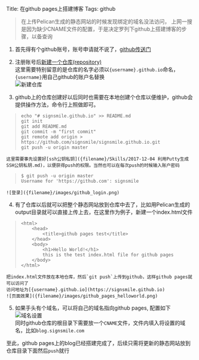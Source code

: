 Title: 在github pages上搭建博客
Tags: github

>在上传Pelican生成的静态网站的时候发现绑定的域名没法访问，
上网一搜是因为缺少CNAME文件的配置，于是决定罗列下github上搭建博客的步骤，以备查询

1. 首先得有个github账号，账号申请就不说了，[github传送门](https://github.com/)

2. 注册账号后[新建一个仓库(repository)](https://github.com/new)  
这里需要特别留意的是仓库的名字必须以`{username}.github.io`命名，`{username}`用自己github的账户名替换  
![新建仓库]({filename}/images/new_github_pages_repository.png)  

3. github上的仓库创建好以后同时也需要在本地创建个仓库以便维护，github会提供操作方法，命令行上照做即可。
>     echo "# signsmile.github.io" >> README.md
>     git init
>     git add README.md
>     git commit -m "first commit"
>     git remote add origin > https://github.com/signsmile/signsmile.github.io.git
>     git push -u origin master

    这里需要事先设置好[ssh公钥私钥]({filename}/Skills/2017-12-04 利用Putty生成SSH公钥私钥.md)，以便获得push的权限。当然也可以在每次push的时候输入账户密码
>     $ git push -u origin master
>     Username for 'https://github.com': signsmile

    ![登录]({filename}/images/github_login.png)

4. 有了仓库以后就可以把整个静态网站放到仓库中去了，比如用Pelican生成的output目录就可以直接上传上去，在这里作为例子，新建一个index.html文件
>     <html>
>         <head>
>             <title>github pages test</title>
>         </head>
>         <body>
>             <h1>Hello World!</h1>
>             this is the test index.html file for github pages
>         </body>
>     </html>

    把index.html文件放在本地仓库，然后`git push`上传到github，这样github pages就可以访问了  
    访问地址为[{username}.github.io](https://signsmile.github.io)  
    ![页面效果]({filename}/images/github_pages_helloworld.png)

5. 如果手头有个域名，可以将自己的域名指向github pages, 配置如下  
    ![域名设置]({filename}/images/github_pages_domain_name_setting.png)  
    同时github仓库的根目录下需要放一个`CNAME`文件，文件内填入将设置的域名，比如`blog.signsmile.com`

至此，github pages上的blog已经搭建完成了，后续只需将更新的静态网站放到仓库目录下面然后`push`就行
